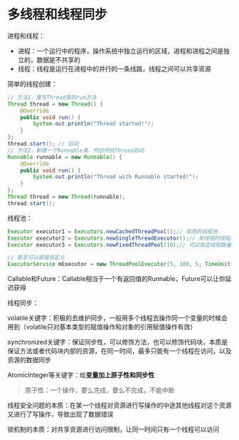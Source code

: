 # 多线程和线程同步

进程和线程：

- 进程：一个运行中的程序，操作系统中独立运行的区域，进程和进程之间是独立的，数据是不共享的
- 线程：线程是运行在进程中的并行的一条线路，线程之间可以共享资源

简单的线程创建：

```java
// 方法1，重写Thread里的run方法
Thread thread = new Thread() {
    @Override
    public void run() {
        System.out.println("Thread started!");
    }
};
thread.start(); // 启动
// 方法2，新建一个Runnable类，然后传给Thread启动
Runnable runnable = new Runnable() {
    @Override
    public void run() {
        System.out.println("Thread with Runnable started!");
    }
};
Thread thread = new Thread(runnable);
thread.start();
```

线程池：

```java
Executor executor1 = Executors.newCachedThreadPool();// 常用的线程池
Executor executor2 = Executors.newSingleThreadExecutor();// 单线程的线程池
Executor executor3 = Executors.newFixedThreadPool(10);// 可以指定线程数量的线程池

// 甚至可以直接自定义
ExecutorService mExecutor = new ThreadPoolExecutor(5, 100, 5, TimeUnit.MINUTES, new SynchronousQueue<>());

```

Callable和Future：Callable相当于一个有返回值的Runnable，Future可以让你延迟获得

线程同步：

volatile关键字：积极的去维护同步，一般用多个线程去操作同一个变量的时候会用到（volatile只对基本类型的赋值操作和对象的引用赋值操作有效）

synchronized关键字：保证同步性，可以修饰方法，也可以修饰代码块，本质是保证方法或者代码块内部的资源，在同一时间，最多只能有一个线程在访问，以及资源的数据同步

AtomicInteger等关键字：给**变量加上原子性和同步性**

> 原子性：一个操作，要么完成，要么不完成，不能中断

线程安全问题的本质：在某一个线程对资源进行写操作的中途其他线程对这个资源又进行了写操作，导致出现了数据错误

锁机制的本质：对共享资源进行访问限制，让同一时间只有一个线程可以访问
